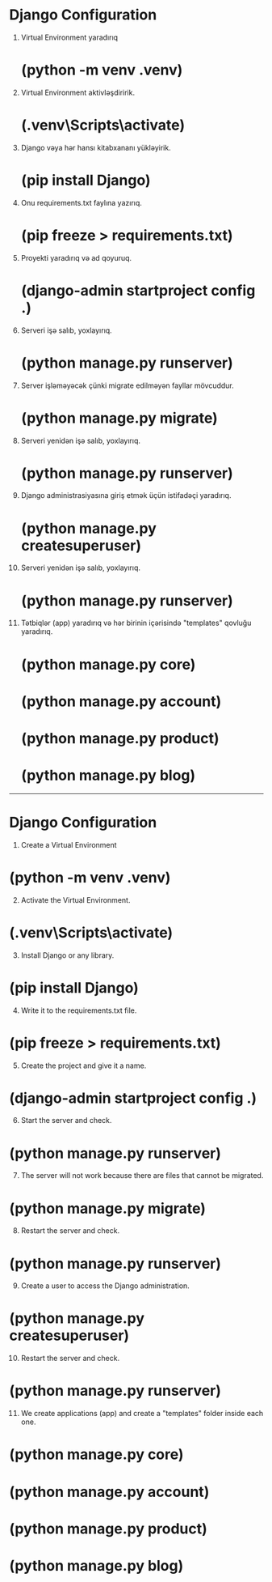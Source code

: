 # Django Configuration

1. Virtual Environment yaradırıq 
    # (python -m venv .venv)

2. Virtual Environment aktivləşdiririk.
    # (.venv\Scripts\activate)

3. Django vəya hər hansı kitabxananı yükləyirik.
    # (pip install Django)

4. Onu requirements.txt faylına yazırıq.
    # (pip freeze > requirements.txt)

5. Proyekti yaradırıq və ad qoyuruq.
    # (django-admin startproject config .)

6. Serveri işə salıb, yoxlayırıq.
    # (python manage.py runserver)

7. Server işləməyəcək çünki migrate edilməyən fayllar mövcuddur.
    # (python manage.py migrate)

8. Serveri yenidən işə salıb, yoxlayırıq.
    # (python manage.py runserver)

9. Django administrasiyasına giriş etmək üçün istifadəçi yaradırıq.
    # (python manage.py createsuperuser)

10. Serveri yenidən işə salıb, yoxlayırıq.
    # (python manage.py runserver)

11. Tətbiqlər (app) yaradırıq və hər birinin içərisində "templates" qovluğu yaradırıq.
    # (python manage.py core)
    # (python manage.py account)
    # (python manage.py product)
    # (python manage.py blog)


-------------------------------------------------------------------------------


# Django Configuration

1. Create a Virtual Environment
# (python -m venv .venv)

2. Activate the Virtual Environment.
# (.venv\Scripts\activate)

3. Install Django or any library.
# (pip install Django)

4. Write it to the requirements.txt file.
# (pip freeze > requirements.txt)

5. Create the project and give it a name.
# (django-admin startproject config .)

6. Start the server and check.
# (python manage.py runserver)

7. The server will not work because there are files that cannot be migrated.
# (python manage.py migrate)

8. Restart the server and check.
# (python manage.py runserver)

9. Create a user to access the Django administration.
# (python manage.py createsuperuser)

10. Restart the server and check.
# (python manage.py runserver)

11. We create applications (app) and create a "templates" folder inside each one.
# (python manage.py core)
# (python manage.py account)
# (python manage.py product)
# (python manage.py blog)